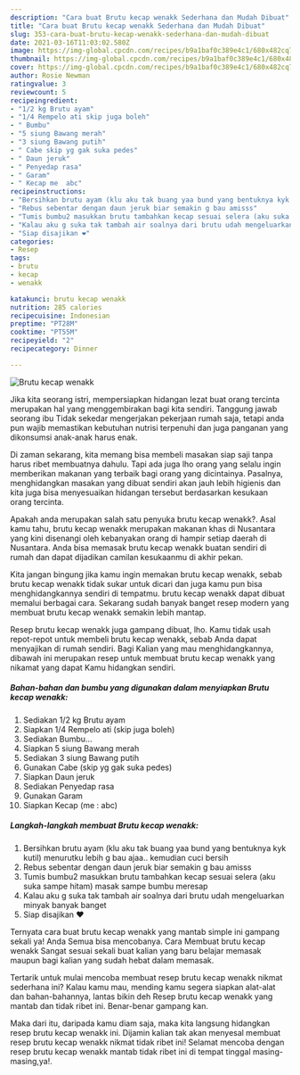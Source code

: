 ```yaml
---
description: "Cara buat Brutu kecap wenakk Sederhana dan Mudah Dibuat"
title: "Cara buat Brutu kecap wenakk Sederhana dan Mudah Dibuat"
slug: 353-cara-buat-brutu-kecap-wenakk-sederhana-dan-mudah-dibuat
date: 2021-03-16T11:03:02.580Z
image: https://img-global.cpcdn.com/recipes/b9a1baf0c389e4c1/680x482cq70/brutu-kecap-wenakk-foto-resep-utama.jpg
thumbnail: https://img-global.cpcdn.com/recipes/b9a1baf0c389e4c1/680x482cq70/brutu-kecap-wenakk-foto-resep-utama.jpg
cover: https://img-global.cpcdn.com/recipes/b9a1baf0c389e4c1/680x482cq70/brutu-kecap-wenakk-foto-resep-utama.jpg
author: Rosie Newman
ratingvalue: 3
reviewcount: 5
recipeingredient:
- "1/2 kg Brutu ayam"
- "1/4 Rempelo ati skip juga boleh"
- " Bumbu"
- "5 siung Bawang merah"
- "3 siung Bawang putih"
- " Cabe skip yg gak suka pedes"
- " Daun jeruk"
- " Penyedap rasa"
- " Garam"
- " Kecap me  abc"
recipeinstructions:
- "Bersihkan brutu ayam (klu aku tak buang yaa bund yang bentuknya kyk kutil) menurutku lebih g bau ajaa.. kemudian cuci bersih"
- "Rebus sebentar dengan daun jeruk biar semakin g bau amisss"
- "Tumis bumbu2 masukkan brutu tambahkan kecap sesuai selera (aku suka sampe hitam) masak sampe bumbu meresap"
- "Kalau aku g suka tak tambah air soalnya dari brutu udah mengeluarkan minyak banyak banget"
- "Siap disajikan ❤"
categories:
- Resep
tags:
- brutu
- kecap
- wenakk

katakunci: brutu kecap wenakk 
nutrition: 285 calories
recipecuisine: Indonesian
preptime: "PT28M"
cooktime: "PT55M"
recipeyield: "2"
recipecategory: Dinner

---
```



![Brutu kecap wenakk](https://img-global.cpcdn.com/recipes/b9a1baf0c389e4c1/680x482cq70/brutu-kecap-wenakk-foto-resep-utama.jpg)

Jika kita seorang istri, mempersiapkan hidangan lezat buat orang tercinta merupakan hal yang menggembirakan bagi kita sendiri. Tanggung jawab seorang ibu Tidak sekedar mengerjakan pekerjaan rumah saja, tetapi anda pun wajib memastikan kebutuhan nutrisi terpenuhi dan juga panganan yang dikonsumsi anak-anak harus enak.

Di zaman  sekarang, kita memang bisa membeli masakan siap saji tanpa harus ribet membuatnya dahulu. Tapi ada juga lho orang yang selalu ingin memberikan makanan yang terbaik bagi orang yang dicintainya. Pasalnya, menghidangkan masakan yang dibuat sendiri akan jauh lebih higienis dan kita juga bisa menyesuaikan hidangan tersebut berdasarkan kesukaan orang tercinta. 



Apakah anda merupakan salah satu penyuka brutu kecap wenakk?. Asal kamu tahu, brutu kecap wenakk merupakan makanan khas di Nusantara yang kini disenangi oleh kebanyakan orang di hampir setiap daerah di Nusantara. Anda bisa memasak brutu kecap wenakk buatan sendiri di rumah dan dapat dijadikan camilan kesukaanmu di akhir pekan.

Kita jangan bingung jika kamu ingin memakan brutu kecap wenakk, sebab brutu kecap wenakk tidak sukar untuk dicari dan juga kamu pun bisa menghidangkannya sendiri di tempatmu. brutu kecap wenakk dapat dibuat memalui berbagai cara. Sekarang sudah banyak banget resep modern yang membuat brutu kecap wenakk semakin lebih mantap.

Resep brutu kecap wenakk juga gampang dibuat, lho. Kamu tidak usah repot-repot untuk membeli brutu kecap wenakk, sebab Anda dapat menyajikan di rumah sendiri. Bagi Kalian yang mau menghidangkannya, dibawah ini merupakan resep untuk membuat brutu kecap wenakk yang nikamat yang dapat Kamu hidangkan sendiri.

<!--inarticleads1-->

##### Bahan-bahan dan bumbu yang digunakan dalam menyiapkan Brutu kecap wenakk:

1. Sediakan 1/2 kg Brutu ayam
1. Siapkan 1/4 Rempelo ati (skip juga boleh)
1. Sediakan  Bumbu...
1. Siapkan 5 siung Bawang merah
1. Sediakan 3 siung Bawang putih
1. Gunakan  Cabe (skip yg gak suka pedes)
1. Siapkan  Daun jeruk
1. Sediakan  Penyedap rasa
1. Gunakan  Garam
1. Siapkan  Kecap (me : abc)




<!--inarticleads2-->

##### Langkah-langkah membuat Brutu kecap wenakk:

1. Bersihkan brutu ayam (klu aku tak buang yaa bund yang bentuknya kyk kutil) menurutku lebih g bau ajaa.. kemudian cuci bersih
1. Rebus sebentar dengan daun jeruk biar semakin g bau amisss
1. Tumis bumbu2 masukkan brutu tambahkan kecap sesuai selera (aku suka sampe hitam) masak sampe bumbu meresap
1. Kalau aku g suka tak tambah air soalnya dari brutu udah mengeluarkan minyak banyak banget
1. Siap disajikan ❤




Ternyata cara buat brutu kecap wenakk yang mantab simple ini gampang sekali ya! Anda Semua bisa mencobanya. Cara Membuat brutu kecap wenakk Sangat sesuai sekali buat kalian yang baru belajar memasak maupun bagi kalian yang sudah hebat dalam memasak.

Tertarik untuk mulai mencoba membuat resep brutu kecap wenakk nikmat sederhana ini? Kalau kamu mau, mending kamu segera siapkan alat-alat dan bahan-bahannya, lantas bikin deh Resep brutu kecap wenakk yang mantab dan tidak ribet ini. Benar-benar gampang kan. 

Maka dari itu, daripada kamu diam saja, maka kita langsung hidangkan resep brutu kecap wenakk ini. Dijamin kalian tak akan menyesal membuat resep brutu kecap wenakk nikmat tidak ribet ini! Selamat mencoba dengan resep brutu kecap wenakk mantab tidak ribet ini di tempat tinggal masing-masing,ya!.

